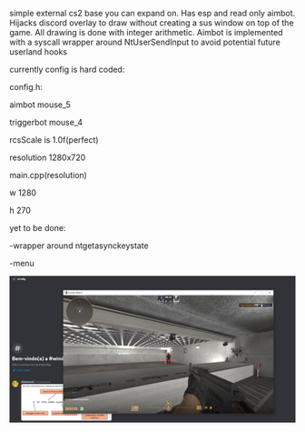 simple external cs2 base you can expand on. Has esp and read only aimbot. Hijacks discord overlay to draw without creating a sus window on top of the game.
All drawing is done with integer arithmetic. Aimbot is implemented with a syscall wrapper around NtUserSendInput to avoid potential future
userland hooks


currently config is hard coded:

config.h:

  aimbot mouse_5
  
  triggerbot mouse_4
  
  rcsScale is 1.0f(perfect)
  
  resolution 1280x720
  
main.cpp(resolution)

  w 1280
  
  h 270
  
yet to be done:

-wrapper around ntgetasynckeystate

-menu


![alt text](https://github.com/d0stoievskiii/cs2-external-base/blob/master/Untitled.png?raw=true)
